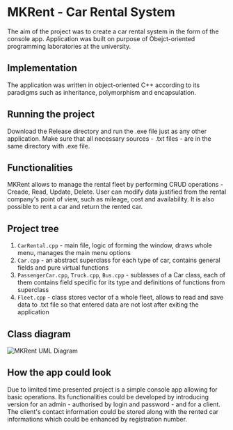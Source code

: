 # MKRent - Car Rental System
The aim of the project was to create a car rental system in the form of the console app. Application was built on purpose of Obejct-oriented programming laboratories at the university.
## Implementation
The application was written in object-oriented C++ according to its paradigms such as inheritance, polymorphism and encapsulation.
## Running the project
Download the Release directory and run the .exe file just as any other application. Make sure that all necessary sources - .txt files - are in the same directory with .exe file.
## Functionalities
MKRent allows to manage the rental fleet by performing CRUD operations - Creade, Read, Update, Delete. User can modify data justified from the rental company's point of view, such as mileage, cost and availability. It is also possible to rent a car and return the rented car.
## Project tree
1. `CarRental.cpp` - main file, logic of forming the window, draws whole menu, manages the main menu options
2. `Car.cpp` - an abstract superclass for each type of car, contains general fields and pure virtual functions
3. `PassengerCar.cpp`, `Truck.cpp`, `Bus.cpp` - sublasses of a Car class, each of them contains field specific for its type and definitions of functions from superclass
4. `Fleet.cpp` - class stores vector of a whole fleet, allows to read and save data to .txt file so that entered data are not lost after exiting the application
## Class diagram
![MKRent UML Diagram](https://github.com/mariakax3/CarRentalSystem/blob/main/CarRental.jpg?raw=true)
## How the app could look
Due to limited time presented project is a simple console app allowing for basic operations. Its functionalities could be developed by introducing version for an admin - authorised by login and password - and for a client. The client's contact information could be stored along with the rented car informations which could be enhanced by registration number.
